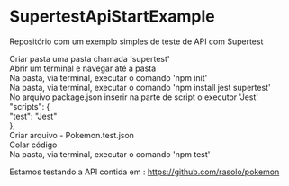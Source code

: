 # SupertestApiStartExample
Repositório com um exemplo simples de teste de API com Supertest

Criar pasta uma pasta chamada 'supertest'</br>
Abrir um terminal e navegar até a pasta</br>
Na pasta, via terminal, executar o comando 'npm init'</br>
Na pasta, via terminal, executar o comando 'npm install jest supertest'</br>
No arquivo package.json inserir na parte de script o executor 'Jest'</br>
  "scripts": {</br>
    "test": "Jest"</br>
  },</br>
Criar arquivo - Pokemon.test.json</br>
Colar código</br>
Na pasta, via terminal, executar o comando 'npm test'</br>

Estamos testando a API contida em : https://github.com/rasolo/pokemon
